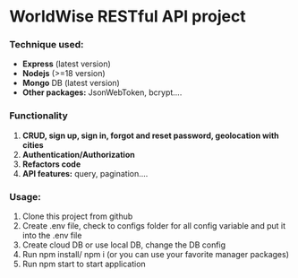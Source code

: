 # WorldWise RESTful API project

### Technique used:

- **Express** (latest version)
- **Nodejs** (>=18 version)
- **Mongo** DB (latest version)
- **Other packages:** JsonWebToken, bcrypt....

### Functionality

1. **CRUD, sign up, sign in, forgot and reset password, geolocation with cities**
2. **Authentication/Authorization**
3. **Refactors code**
4. **API features:** query, pagination....

### Usage:

1. Clone this project from github
2. Create .env file, check to configs folder for all config variable and put it into the .env file
3. Create cloud DB or use local DB, change the DB config
4. Run npm install/ npm i (or you can use your favorite manager packages)
5. Run npm start to start application
